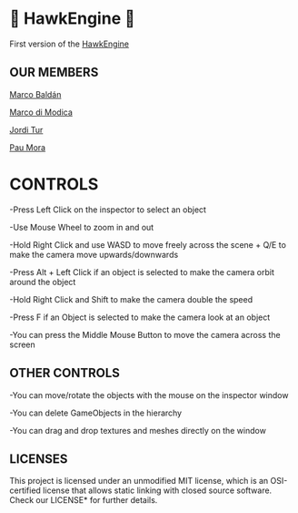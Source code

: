 
# 🦅 HawkEngine 🦅 #

First version of the [HawkEngine](https://github.com/CITM-UPC/HawkEngine)

## OUR MEMBERS ##

[Marco Baldán](https://github.com/Marco-v-BaldanII)

[Marco di Modica](https://github.com/MarcoDiModica)

[Jordi Tur](https://github.com/Jordopol) 

[Pau Mora](https://github.com/Peluchomp)

# CONTROLS #

-Press Left Click on the inspector to select an object

-Use Mouse Wheel to zoom in and out

-Hold Right Click and use WASD to move freely across the scene + Q/E to make the camera move upwards/downwards

-Press Alt + Left Click if an object is selected to make the camera orbit around the object

-Hold Right Click and Shift to make the camera double the speed

-Press F if an Object is selected to make the camera look at an object

-You can press the Middle Mouse Button to move the camera across the screen

## OTHER CONTROLS ##

-You can move/rotate the objects with the mouse on the inspector window

-You can delete GameObjects in the hierarchy

-You can drag and drop textures and meshes directly on the window

## LICENSES ##

This project is licensed under an unmodified MIT license, which is an OSI-certified license that allows static linking 
with closed source software. Check our LICENSE* for further details.
